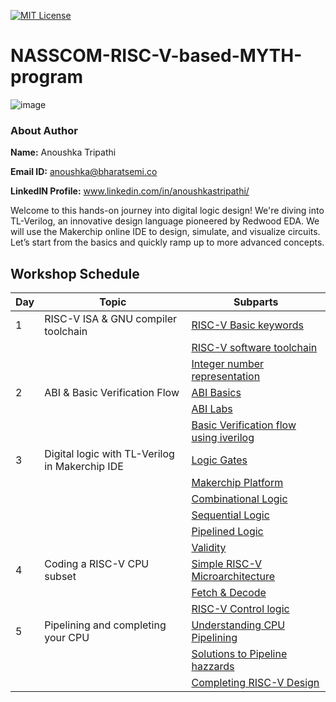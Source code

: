 [![MIT License](https://img.shields.io/badge/License-MIT-green.svg)](https://choosealicense.com/licenses/mit/)

# NASSCOM-RISC-V-based-MYTH-program


![image](https://github.com/user-attachments/assets/42b767e9-1c74-48ed-a57a-872861d16ed9)
### About Author

**Name:** Anoushka Tripathi

**Email ID:** anoushka@bharatsemi.co

**LinkedIN Profile:** www.linkedin.com/in/anoushkastripathi/

Welcome to this hands-on journey into digital logic design! We're diving into TL-Verilog, an innovative design language pioneered by Redwood EDA. We will use the Makerchip online IDE to design, simulate, and visualize circuits. Let’s start from the basics and quickly ramp up to more advanced concepts.

## Workshop Schedule



| Day | Topic                                    | Subparts                              |
| --- | ---------------------------------------- | ------------------------------------- |
| 1   | RISC-V ISA & GNU compiler toolchain | [RISC-V Basic keywords](https://github.com/AnoushkaTripathi/NASSCOM-RISC-V-based-MYTH-program/blob/main/riscvbasics) |
|     |                                          | [RISC-V software toolchain](https://github.com/AnoushkaTripathi/NASSCOM-RISC-V-based-MYTH-program/blob/main/riscvbsoftware)      |
|     |                                          | [Integer number representation](https://github.com/AnoushkaTripathi/NASSCOM-RISC-V-based-MYTH-program/blob/main/integerrepresentation.md)       |
| 2   | ABI & Basic Verification Flow | [ABI Basics](https://github.com/AnoushkaTripathi/NASSCOM-RISC-V-based-MYTH-program/blob/main/ABIlab.md) |
|     |                                          | [ABI Labs](https://github.com/AnoushkaTripathi/NASSCOM-RISC-V-based-MYTH-program/blob/main/verification.md)      |
|     |                                          | [Basic Verification flow using iverilog](https://github.com/AnoushkaTripathi/NASSCOM-RISC-V-based-MYTH-program/blob/main/.md)       |
| 3   | Digital logic with TL-Verilog in Makerchip IDE | [Logic Gates](https://github.com/AnoushkaTripathi/NASSCOM-RISC-V-based-MYTH-program/blob/main/Logicgates.md)  |
|     |                                          | [Makerchip Platform](https://github.com/AnoushkaTripathi/NASSCOM-RISC-V-based-MYTH-program/blob/main/Makerchip_platform.md)    |
|     |                                          | [Combinational Logic](https://github.com/AnoushkaTripathi/NASSCOM-RISC-V-based-MYTH-program/blob/main/Combinational_ckts.md) |
|     |                                          | [Sequential Logic](https://github.com/AnoushkaTripathi/NASSCOM-RISC-V-based-MYTH-program/blob/main/Sequential_ckts.md) |
|     |                                          | [Pipelined Logic](https://github.com/AnoushkaTripathi/NASSCOM-RISC-V-based-MYTH-program/blob/main/pipelined_logic.md) |
|     |                                          | [Validity](https://github.com/AnoushkaTripathi/NASSCOM-RISC-V-based-MYTH-program/blob/main/Validity.md) |
| 4   | Coding a RISC-V CPU subset  | [Simple RISC-V Microarchitecture](https://github.com/AnoushkaTripathi/NASSCOM-RISC-V-based-MYTH-program/blob/main/riscvmicro.md)      |
|     |                                          | [Fetch & Decode](https://github.com/AnoushkaTripathi/NASSCOM-RISC-V-based-MYTH-program/blob/main/fetch%26decode.md) |
|     |                                          | [RISC-V Control logic](https://github.com/AnoushkaTripathi/NASSCOM-RISC-V-based-MYTH-program/blob/main/controllogic.md)      |
| 5   | Pipelining and completing your CPU | [Understanding CPU Pipelining](https://github.com/AnoushkaTripathi/NASSCOM-RISC-V-based-MYTH-program/blob/main/cpupipeline.md) |
|     |                                          | [Solutions to Pipeline hazzards](https://github.com/AnoushkaTripathi/NASSCOM-RISC-V-based-MYTH-program/blob/main/hazards.md)      |
|     |                                          | [Completing RISC-V Design](https://github.com/AnoushkaTripathi/NASSCOM-RISC-V-based-MYTH-program/blob/main/riscvfinal.md)       |

